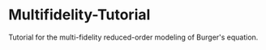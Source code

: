 # Multifidelity-Tutorial
Tutorial for the multi-fidelity reduced-order modeling of Burger's equation.
